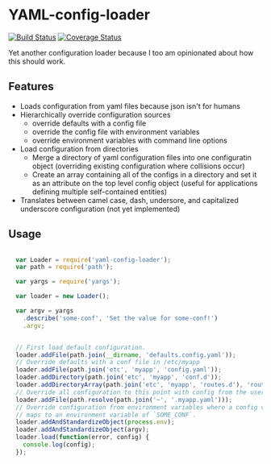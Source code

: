 # YAML-config-loader
[![Build Status](https://travis-ci.org/tizzo/yaml-config-loader.svg?branch=master)](https://travis-ci.org/tizzo/yaml-config-loader)
[![Coverage Status](https://img.shields.io/coveralls/tizzo/yaml-config-loader.svg)](https://coveralls.io/r/tizzo/yaml-config-loader?branch=master)

Yet another configuration loader because I too am opinionated about how this should work.

## Features

  - Loads configuration from yaml files because json isn't for humans
  - Hierarchically override configuration sources
    - override defaults with a config file
    - override the config file with environment variables
    - override environment variables with command line options
  - Load configuration from directories
    - Merge a directory of yaml configuration files into one configuratin object (overriding existing configuration where collisions occur)
    - Create an array containing all of the configs in a directory and set it as an attribute on the top level config object (useful for applications defining multiple self-contained entities)
  - Translates between camel case, dash, undersore, and capitalized underscore configuration (not yet implemented)

## Usage

``` javascript

  var Loader = require('yaml-config-loader');
  var path = require('path');

  var yargs = require('yargs');

  var loader = new Loader();

  var argv = yargs
    .describe('some-conf', 'Set the value for some-conf!')
    .argv;


  // First load default configuration.
  loader.addFile(path.join(__dirname, 'defaults.config.yaml'));
  // Override defaults with a conf file in /etc/myapp
  loader.addFile(path.join('etc', 'myapp', 'config.yaml'));
  loader.addDirectory(path.join('etc', 'myapp', 'conf.d'));
  loader.addDirectoryArray(path.join('etc', 'myapp', 'routes.d'), 'routes');
  // Override all configuration to this point with config from the users preference folder.
  loader.addFile(path.resolve(path.join('~', '.myapp.yaml')));
  // Override configuration from environment variables where a config value of `someConf`
  // maps to an environment variable of `SOME_CONF`.
  loader.addAndStandardizeObject(process.env);
  loader.addAndStandardizeObject(argv);
  loader.load(function(error, config) {
    console.log(config);
  });

```

